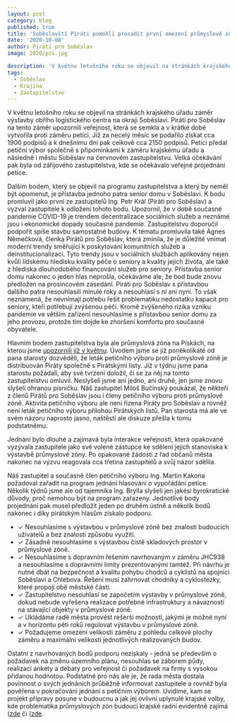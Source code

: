 ```yaml
---
layout: post
category: blog
published: true
title: 'Soběslavští Piráti pomohli prosadit první omezení průmyslové zóny a odložení přístavby senior domu'
date: '2020-10-08'
author: Piráti pro Soběslav
image: 2020/pzs.jpg

description: 'V květnu letošního roku se objevil na stránkách krajského úřadu záměr výstavby obřího logistického centra na okraji Soběslavi. Piráti pro Soběslav na tento záměr upozornili veřejnost, která se semkla a v krátké době vytvořila proti záměru petici. '
tags:
  - Soběslav
  - Krajina
  - Zastupitelstvo
---
```

V květnu letošního roku se objevil na stránkách krajského úřadu záměr výstavby obřího logistického centra na okraji Soběslavi. 
Piráti pro Soběslav na tento záměr upozornili veřejnost, která se semkla a v krátké době vytvořila proti záměru petici. 
Již za necelý měsíc se podařilo získat cca 1900 podpisů a k dnešnímu dni pak celkově cca 2150 podpisů. Petici předal petiční výbor 
společně s připomínkami k záměru krajskému úřadu a následně i městu Soběslav na červnovém zastupitelstvu. Velká očekávání pak byla od zářijového zastupitelstva, 
kde se očekávalo veřejné projednání petice. 

Dalším bodem, který se objevil na programu zastupitelstva a který by neměl být opomenut, je přístavba jednoho patra senior domu v Soběslavi. 
K bodu promluvil jako první ze zastupitelů Ing. Petr Král (Piráti pro Soběslav) a vyzval zastupitele k odložení tohoto bodu. Upozornil, 
že v době současné pandemie COVID-19 je trendem decentralizace sociálních služeb a neznámé jsou i ekonomické dopady současné pandemie. 
Zastupitelstvu doporučil podpořit spíše stavbu samostatné budovy. K tématu promluvila také Ágnes Němečková, členka Pirátů pro Soběslav, 
která zmínila, že je důležité vnímat moderní trendy směřující k poskytování komunitních služeb a deinstitucionalizaci. 
Tyto trendy jsou v sociálních službách aplikovány nejen kvůli lidskému hledisku kvality péče o seniory a kvality jejich života, 
ale také z hlediska dlouhodobého financování služeb pro seniory. Přístavba senior domu nakonec o jeden hlas neprošla, očekáváme ale, 
že bod bude znovu předložen na prosincovém zasedání. Piráti pro Soběslav s přístavbou dalšího patra nesouhlasili minulé roky a nesouhlasí 
s ní ani nyní. To však neznamená, že nevnímají potřebu řešit problematiku nedostatku kapacit pro seniory, kteří potřebují zvýšenou péči. 
Kromě zvýšeného rizika vzniku pandemie ve větším zařízení nesouhlasíme s přístavbou senior domu za jeho provozu, protože tím dojde ke zhoršení komfortu pro současné obyvatele. 

Hlavním bodem zastupitelstva byla ale průmyslová zóna na Pískách, na kterou jsme [upozornili již v květnu](http://pirati.sobeslav.cz/uz-je-to-tady-prekladiste-v-sobeslavi/). 
Úvodem jsme se již poněkolikáté od pana starosty dozvěděli, že leták petičního výboru proti průmyslové zóně je distribuován 
Piráty společně s Pirátskými listy. Již v týdnu jsme pana starostu požádali, aby své tvrzení doložil, či se za něj na tomto zastupitelstvu omluvil. 
Neslyšeli jsme ani jedno, ani druhé, jen jsme znovu slyšeli ohranou písničku. Náš zastupitel Miloš Bučinský poukázal, že někteří z členů Pirátů pro Soběslav 
jsou i členy petičního výboru proti průmyslové zóně. Aktivita petičního výboru ale není řízena Piráty pro Soběslav a rovněž není leták petičního výboru 
přílohou Pirátských listů. Pan starosta má ale ve svém názoru naprosto jasno, naštěstí ale diskuze přešla k tomu podstatnému.

Jednání bylo dlouhé a zajímavá byla interakce veřejnosti, která opakovaně vyzývala zastupitele 
jako své volené zástupce ke sdělení jejich stanoviska k výstavbě průmyslové zóny. Po opakované žádosti z řad občanů města nakonec 
na výzvu reagovala cca třetina zastupitelů a svůj názor sdělila.

Náš zastupitel a současně člen petičního výboru Ing. Martin Kákona požadoval zařadit na program jednání hlasování o vypořádání petice. Několik týdnů jsme ale od tajemníka Ing. Brylla slyšeli jen jakési byrokratické důvody, proč nemohou být na program zařazeny. Jednotlivé body projednání pak musel předložit jeden po druhém ústně a několik bodů nakonec i díky pirátským hlasům získalo podporu.

  - ✓ Nesouhlasíme s výstavbou v průmyslové zóně bez znalosti budoucích uživatelů a bez znalosti způsobu využití. 
  - ✓ Zásadně nesouhlasíme s výstavbou čistě skladových prostor v průmyslové zóně. 
  - ✓ Nesouhlasíme s dopravním řešením navrhovaným v záměru JHC938 a nesouhlasíme s dopravními limity prezentovanými tamtéž. Při návrhu je nutné dbát na bezpečnost a kvalitu pohybu chodců a cyklistů na spojnici Soběslavi a Chlebova. Řešení musí zahrnovat chodníky a cyklostezky, které propojí obě městské části. 
  - ✓ Zastupitelstvo nesouhlasí se započetím výstavby v průmyslové zóně, dokud nebude vyřešena realizace potřebné infrastruktury a návaznosti na stávající objekty v průmyslové zóně. 
  - ✓ Ukládáme radě města provést rešerši možností, jakými je možné nyní a v horizontu pěti roků regulovat výstavbu v průmyslové zóně. 
  - ✓ Požadujeme omezení velikosti záměru z pohledu celkové plochy záměru a maximální velikosti jednotlivých realizovaných budov. 

Ostatní z navrhovaných bodů podporu nezískaly - jedná se především o požadavek na změnu územního plánu, nesouhlas se záborem půdy, realizaci ankety 
a debaty pro veřejnost či požadavek na firmy s vysokou přidanou hodnotou. Podstatné pro nás ale je, že rada města dostala povinnost o svých jednáních 
průběžně informovat zastupitele a rovněž byla pověřena v pokračování jednání s petičním výborem. Uvidíme, kam se projekt přípravy posune v budoucnu 
a jak jej ovlivní uplynulé krajské volby, kde problematika průmyslových zón budoucí 
krajské radní evidentně zajímá ([zde](https://www.facebook.com/jihoceskatelevize/videos/711425026383710/) či ([zde](https://www.facebook.com/frantisek.talir/posts/2609801212603070).